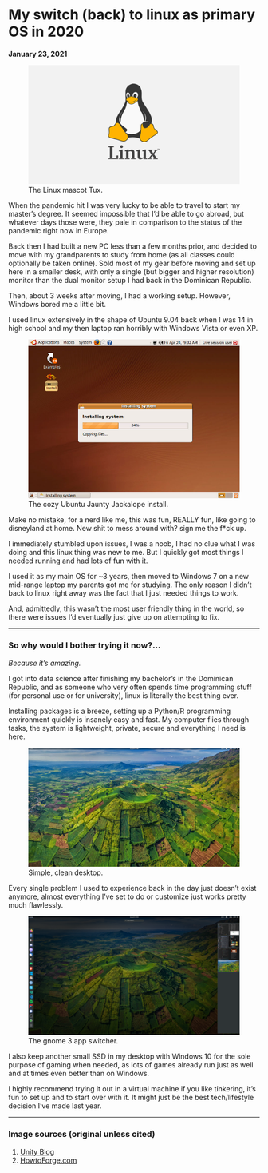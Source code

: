 # My switch (back) to linux as primary OS in 2020

<div class="text-center pb-3 sm:pb-4">
<span class="font-black"><b>January 23, 2021</b></span></div>

<figure>
    <img src="/articles/linux_2020/assets/1.png">
    <figcaption>The Linux mascot Tux.</figcaption>
</figure>

When the pandemic hit I was very lucky to be able to travel to start my master’s degree. It seemed impossible that I’d be able to go abroad, but whatever days those were, they pale in comparison to the status of the pandemic right now in Europe.

Back then I had built a new PC less than a few months prior, and decided to move with my grandparents to study from home (as all classes could optionally be taken online). Sold most of my gear before moving and set up here in a smaller desk, with only a single (but bigger and higher resolution) monitor than the dual monitor setup I had back in the Dominican Republic.

Then, about 3 weeks after moving, I had a working setup. However, Windows bored me a little bit.

I used linux extensively in the shape of Ubuntu 9.04 back when I was 14 in high school and my then laptop ran horribly with Windows Vista or even XP.



<figure>
    <img src="/articles/linux_2020/assets/2.jpeg">
    <figcaption>The cozy Ubuntu Jaunty Jackalope install.</figcaption>
</figure>

Make no mistake, for a nerd like me, this was fun, REALLY fun, like going to disneyland at home. New shit to mess around with? sign me the f*ck up.

I immediately stumbled upon issues, I was a noob, I had no clue what I was doing and this linux thing was new to me. But I quickly got most things I needed running and had lots of fun with it.

I used it as my main OS for ~3 years, then moved to Windows 7 on a new mid-range laptop my parents got me for studying. The only reason I didn’t back to linux right away was the fact that I just needed things to work.

And, admittedly, this wasn’t the most user friendly thing in the world, so there were issues I’d eventually just give up on attempting to fix.

***

### So why would I bother trying it now?…

*Because it’s amazing.*

I got into data science after finishing my bachelor’s in the Dominican Republic, and as someone who very often spends time programming stuff (for personal use or for university), linux is literally the best thing ever.

Installing packages is a breeze, setting up a Python/R programming environment quickly is insanely easy and fast. My computer flies through tasks, the system is lightweight, private, secure and everything I need is here.

<figure>
    <img src="/articles/linux_2020/assets/3.png">
    <figcaption>Simple, clean desktop.</figcaption>
</figure>

Every single problem I used to experience back in the day just doesn’t exist anymore, almost everything I’ve set to do or customize just works pretty much flawlessly.

<figure>
    <img src="/articles/linux_2020/assets/4.png">
    <figcaption>The gnome 3 app switcher.</figcaption>
</figure>

I also keep another small SSD in my desktop with Windows 10 for the sole purpose of gaming when needed, as lots of games already run just as well and at times even better than on Windows.

I highly recommend trying it out in a virtual machine if you like tinkering, it’s fun to set up and to start over with it. It might just be the best tech/lifestyle decision I’ve made last year.

***

### Image sources (original unless cited)

1. [Unity Blog](https://blogs.unity3d.com/2019/05/30/announcing-the-unity-editor-for-linux/)
2. [HowtoForge.com](https://www.howtoforge.com/the-perfect-desktop-ubuntu-9.04)
